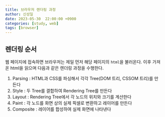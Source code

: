 ```yaml
---
title: 브라우저 렌더링 과정
author: 신성일
date: 2023-05-30  22:00:00 +0900
categories: [study, web]
tags: [browser]
---
```




## 렌더링 순서

웹 페이지에 접속하면 브라우저는 제일 먼저 해당 페이지의 `html`을 불러온다. 이후 가져온 html을 읽으며 다음과 같은 렌더링 과정을 수행한다.

1. Parsing : HTML과 CSS를 파싱해서 각각 Tree(DOM 트리, CSSOM 트리)를 만든다
2. Style : 두 Tree를 결합하여 Rendering Tree를 만든다
3. Layout : Rendering Tree에서 각 노드의 위치와 크기를 계산한다 
4. Paint : 각 노드를 화면 상의 실제 픽셀로 변환하고 레이어를 만든다
5. Composite : 레이어를 합성하여 실제 화면에 나타낸다